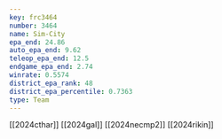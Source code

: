 ```yaml
---
key: frc3464
number: 3464
name: Sim-City
epa_end: 24.86
auto_epa_end: 9.62
teleop_epa_end: 12.5
endgame_epa_end: 2.74
winrate: 0.5574
district_epa_rank: 48
district_epa_percentile: 0.7363
type: Team
---
```

[[2024cthar]]
[[2024gal]]
[[2024necmp2]]
[[2024rikin]]
